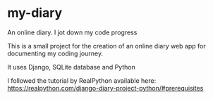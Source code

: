 # my-diary
An online diary. I jot down my code progress

This is a small project for the creation of an online diary web app for documenting my coding journey.

It uses Django, SQLite database and Python

I followed the tutorial by RealPython available here: https://realpython.com/django-diary-project-python/#prerequisites
